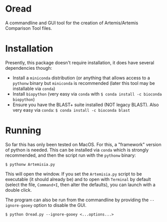 # Oread
A commandline and GUI tool for the creation of Artemis/Artemis Comparison Tool files.

# Installation
Presently, this package doesn't require installation, it does have several dependencies though:

 - Install a `miniconda` distribution (or anything that allows access to a `pythonw` binary
 but `miniconda` is recommended (later this tool may be installable via `conda`)
 - Install `biopython` (very easy via `conda` with `$ conda install -c bioconda biopython`)
 - Ensure you have the BLAST+ suite installed (NOT legacy BLAST). Also very easy via `conda`:
  `$ conda install -c bioconda blast`

# Running
So far this has only been tested on MacOS. For this, a "framework" version of python is needed.
This can be installed via `conda` which is strongly recommended, and then the script run with the
`pythonw` binary:


    $ pythonw Artemisia.py

This will open the window. If you set the `Artemisia.py` script to be executable (it should already be)
and to open with `Terminal` by default (select the file, `Command+I`, then alter the defaults), you can launch
with a double click.

The program can also be run from the commandline by providing the `--ignore-gooey` option to disable the GUI.

    $ python Oread.py --ignore-gooey <...options...>
